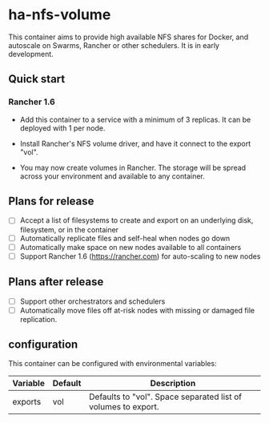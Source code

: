 # ha-nfs-volume

This container aims to provide high available NFS shares for Docker, and autoscale on Swarms, Rancher or other schedulers. It is in early development.

## Quick start

### Rancher 1.6

- Add this container to a service with a minimum of 3 replicas. It can be deployed with 1 per node.

- Install Rancher's NFS volume driver, and have it connect to the export "vol".

- You may now create volumes in Rancher. The storage will be spread across your environment and available to any container.

## Plans for release

- [ ] Accept a list of filesystems to create and export on an underlying disk, filesystem, or in the container
- [ ] Automatically replicate files and self-heal when nodes go down
- [ ] Automatically make space on new nodes available to all containers
- [ ] Support Rancher 1.6 (https://rancher.com) for auto-scaling to new nodes

## Plans after release

- [ ] Support other orchestrators and schedulers
- [ ] Automatically move files off at-risk nodes with missing or damaged file replication.

## configuration

This container can be configured with environmental variables:

| Variable | Default | Description |
|---|---|---|
| exports | vol | Defaults to "vol". Space separated list of volumes to export. |
